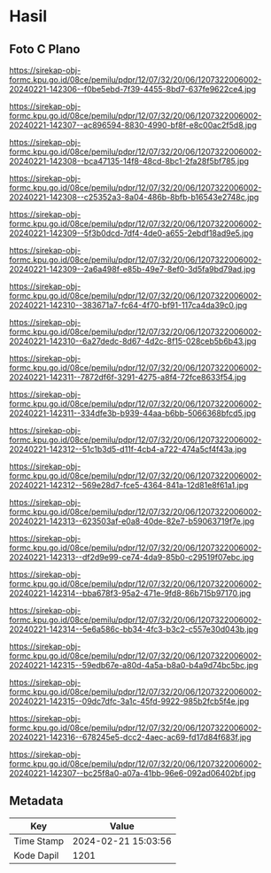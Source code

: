 # Hasil

## Foto C Plano

https://sirekap-obj-formc.kpu.go.id/08ce/pemilu/pdpr/12/07/32/20/06/1207322006002-20240221-142306--f0be5ebd-7f39-4455-8bd7-637fe9622ce4.jpg

https://sirekap-obj-formc.kpu.go.id/08ce/pemilu/pdpr/12/07/32/20/06/1207322006002-20240221-142307--ac896594-8830-4990-bf8f-e8c00ac2f5d8.jpg

https://sirekap-obj-formc.kpu.go.id/08ce/pemilu/pdpr/12/07/32/20/06/1207322006002-20240221-142308--bca47135-14f8-48cd-8bc1-2fa28f5bf785.jpg

https://sirekap-obj-formc.kpu.go.id/08ce/pemilu/pdpr/12/07/32/20/06/1207322006002-20240221-142308--c25352a3-8a04-486b-8bfb-b16543e2748c.jpg

https://sirekap-obj-formc.kpu.go.id/08ce/pemilu/pdpr/12/07/32/20/06/1207322006002-20240221-142309--5f3b0dcd-7df4-4de0-a655-2ebdf18ad9e5.jpg

https://sirekap-obj-formc.kpu.go.id/08ce/pemilu/pdpr/12/07/32/20/06/1207322006002-20240221-142309--2a6a498f-e85b-49e7-8ef0-3d5fa9bd79ad.jpg

https://sirekap-obj-formc.kpu.go.id/08ce/pemilu/pdpr/12/07/32/20/06/1207322006002-20240221-142310--383671a7-fc64-4f70-bf91-117ca4da39c0.jpg

https://sirekap-obj-formc.kpu.go.id/08ce/pemilu/pdpr/12/07/32/20/06/1207322006002-20240221-142310--6a27dedc-8d67-4d2c-8f15-028ceb5b6b43.jpg

https://sirekap-obj-formc.kpu.go.id/08ce/pemilu/pdpr/12/07/32/20/06/1207322006002-20240221-142311--7872df6f-3291-4275-a8f4-72fce8633f54.jpg

https://sirekap-obj-formc.kpu.go.id/08ce/pemilu/pdpr/12/07/32/20/06/1207322006002-20240221-142311--334dfe3b-b939-44aa-b6bb-5066368bfcd5.jpg

https://sirekap-obj-formc.kpu.go.id/08ce/pemilu/pdpr/12/07/32/20/06/1207322006002-20240221-142312--51c1b3d5-d11f-4cb4-a722-474a5cf4f43a.jpg

https://sirekap-obj-formc.kpu.go.id/08ce/pemilu/pdpr/12/07/32/20/06/1207322006002-20240221-142312--569e28d7-fce5-4364-841a-12d81e8f61a1.jpg

https://sirekap-obj-formc.kpu.go.id/08ce/pemilu/pdpr/12/07/32/20/06/1207322006002-20240221-142313--623503af-e0a8-40de-82e7-b59063719f7e.jpg

https://sirekap-obj-formc.kpu.go.id/08ce/pemilu/pdpr/12/07/32/20/06/1207322006002-20240221-142313--df2d9e99-ce74-4da9-85b0-c29519f07ebc.jpg

https://sirekap-obj-formc.kpu.go.id/08ce/pemilu/pdpr/12/07/32/20/06/1207322006002-20240221-142314--bba678f3-95a2-471e-9fd8-86b715b97170.jpg

https://sirekap-obj-formc.kpu.go.id/08ce/pemilu/pdpr/12/07/32/20/06/1207322006002-20240221-142314--5e6a586c-bb34-4fc3-b3c2-c557e30d043b.jpg

https://sirekap-obj-formc.kpu.go.id/08ce/pemilu/pdpr/12/07/32/20/06/1207322006002-20240221-142315--59edb67e-a80d-4a5a-b8a0-b4a9d74bc5bc.jpg

https://sirekap-obj-formc.kpu.go.id/08ce/pemilu/pdpr/12/07/32/20/06/1207322006002-20240221-142315--09dc7dfc-3a1c-45fd-9922-985b2fcb5f4e.jpg

https://sirekap-obj-formc.kpu.go.id/08ce/pemilu/pdpr/12/07/32/20/06/1207322006002-20240221-142316--678245e5-dcc2-4aec-ac69-fd17d84f683f.jpg

https://sirekap-obj-formc.kpu.go.id/08ce/pemilu/pdpr/12/07/32/20/06/1207322006002-20240221-142307--bc25f8a0-a07a-41bb-96e6-092ad06402bf.jpg


## Metadata

| Key        | Value               |
| ---------- | ------------------- |
| Time Stamp | 2024-02-21 15:03:56 |
| Kode Dapil | 1201                |



